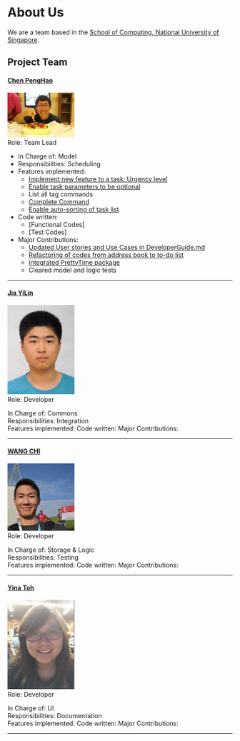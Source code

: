 # About Us

We are a team based in the [School of Computing, National University of Singapore](http://www.comp.nus.edu.sg).

## Project Team

#### [Chen PengHao](https://github.com/chenpenghao) <br>
<img src="images/ChenPengHao.png" width="150"><br>
Role: Team Lead

* In Charge of: Model <br>
* Responsibilities: Scheduling <br>
* Features implemented:
	* [Implement new feature to a task: Urgency level](https://github.com/CS2103JAN2017-W10-B3/main/tree/6a6e62a60059572b9b6a38a26f691a418bfc27c2)
	* [Enable task parameters to be optional](https://github.com/CS2103JAN2017-W10-B3/main/commit/9c4ee9e9c011b3db194b22651d0ca9187386e93a)
	* List all tag commands
	* [Complete Command](https://github.com/CS2103JAN2017-W10-B3/main/commit/b1ba0eb0fb2b4c25a81e5df71a8f187d9dfcfff2)
	* [Enable auto-sorting of task list](https://github.com/CS2103JAN2017-W10-B3/main/commit/88e8177c8b206b6eeb963e4d8ccc4d3e5544b75b)
* Code written:
	* [Functional Codes]
	* [Test Codes]
* Major Contributions:
	* [Updated User stories and Use Cases in DeveloperGuide.md](https://github.com/CS2103JAN2017-W10-B3/main/commit/91c657a61fa56813a4e18b4c5b0edb2742f435f8)
	* [Refactoring of codes from address book to to-do list](https://github.com/CS2103JAN2017-W10-B3/main/commit/d2741b8850d32b0ac848321e9eb167ebb63a702b)
	* [Integrated PrettyTime package](https://github.com/CS2103JAN2017-W10-B3/main/commit/6f2f3f24f541a82efe95ce08f625fd661b933f62)
	* Cleared model and logic tests
	

-----

#### [Jia YiLin](https://github.com/emiyak)
<img src="images/JiaYiLin.png" width="150"><br>
Role: Developer <br>

In Charge of: Commons <br>
Responsibilities: Integration <br>
Features implemented:
Code written:
Major Contributions:


-----

#### [WANG CHI](https://github.com/wangchi92)
<img src="images/WangChi.png" width="150"><br>
Role: Developer <br>

In Charge of: Storage & Logic <br>
Responsibilities: Testing <br>
Features implemented:
Code written:
Major Contributions:

-----

#### [Yina Toh](https://github.com/yinatoh)
<img src="images/YinaToh.png" width="150"><br>
Role: Developer <br>

In Charge of: UI <br>
Responsibilities: Documentation <br>
Features implemented:
Code written:
Major Contributions:

-----
